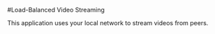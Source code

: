 #Load-Balanced Video Streaming

This application uses your local network to stream videos from peers.